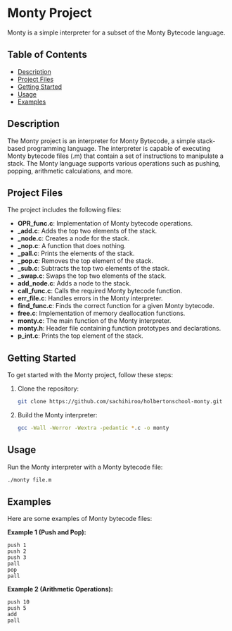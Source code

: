 
# Monty Project

Monty is a simple interpreter for a subset of the Monty Bytecode language.

## Table of Contents

- [Description](#description)
- [Project Files](#project-files)
- [Getting Started](#getting-started)
- [Usage](#usage)
- [Examples](#examples)

## Description

The Monty project is an interpreter for Monty Bytecode, a simple stack-based programming language. The interpreter is capable of executing Monty bytecode files (.m) that contain a set of instructions to manipulate a stack. The Monty language supports various operations such as pushing, popping, arithmetic calculations, and more.

## Project Files

The project includes the following files:

- **OPR_func.c**: Implementation of Monty bytecode operations.
- **_add.c**: Adds the top two elements of the stack.
- **_node.c**: Creates a node for the stack.
- **_nop.c**: A function that does nothing.
- **_pall.c**: Prints the elements of the stack.
- **_pop.c**: Removes the top element of the stack.
- **_sub.c**: Subtracts the top two elements of the stack.
- **_swap.c**: Swaps the top two elements of the stack.
- **add_node.c**: Adds a node to the stack.
- **call_func.c**: Calls the required Monty bytecode function.
- **err_file.c**: Handles errors in the Monty interpreter.
- **find_func.c**: Finds the correct function for a given Monty bytecode.
- **free.c**: Implementation of memory deallocation functions.
- **monty.c**: The main function of the Monty interpreter.
- **monty.h**: Header file containing function prototypes and declarations.
- **p_int.c**: Prints the top element of the stack.

## Getting Started

To get started with the Monty project, follow these steps:

1. Clone the repository:
   ```bash
   git clone https://github.com/sachihiroo/holbertonschool-monty.git
   ```

2. Build the Monty interpreter:
   ```bash
   gcc -Wall -Werror -Wextra -pedantic *.c -o monty
   ```

## Usage

Run the Monty interpreter with a Monty bytecode file:
```bash
./monty file.m
```

## Examples

Here are some examples of Monty bytecode files:

**Example 1 (Push and Pop):**
```
push 1
push 2
push 3
pall
pop
pall
```

**Example 2 (Arithmetic Operations):**
```
push 10
push 5
add
pall
```
